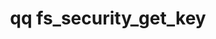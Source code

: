 ---
category: fs
command: fs_security_get_key
keywords: qq, qq_cli, fs_security_get_key
optional_options:
- alternate:
  - --key
  help: The identifier or name of the key for which to show information.
  name: -k
  required: true
- alternate: []
  help: Print the output in JSON format. By default, the output is in a table.
  name: --json
  required: false
permalink: /qq-cli-command-guide/fs/fs_security_get_key.html
positional_options: []
sidebar: qq_cli_command_reference_sidebar
summary: This section explains how to use the <code>qq fs_security_get_key</code>
  command.
synopsis: Get information for a key in the file system key store.
title: qq fs_security_get_key
usage: qq fs_security_get_key [-h] -k KEY [--json]
zendesk_source: qq CLI Command Guide

---